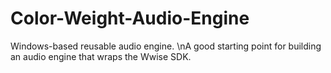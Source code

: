 # Color-Weight-Audio-Engine
Windows-based reusable audio engine. \nA good starting point for building an audio engine that wraps the Wwise SDK.
